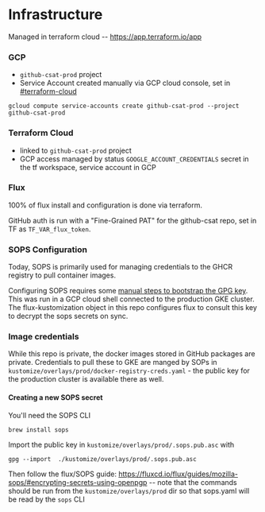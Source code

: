 # Infrastructure

Managed in terraform cloud -- https://app.terraform.io/app

### GCP

- `github-csat-prod` project
- Service Account created manually via GCP cloud console, set in [#terraform-cloud](#terraform-cloud)

```
gcloud compute service-accounts create github-csat-prod --project github-csat-prod
```

### Terraform Cloud


- linked to `github-csat-prod` project
- GCP access managed by status `GOOGLE_ACCOUNT_CREDENTIALS` secret in the tf workspace, service account in GCP

### Flux

100% of flux install and configuration is done via terraform.

GitHub auth is run with a "Fine-Grained PAT" for the github-csat repo, set in TF as `TF_VAR_flux_token`. 


### SOPS Configuration

Today, SOPS is primarily used for managing credentials to the GHCR registry to pull container images.

Configuring SOPS requires some [manual steps to bootstrap the GPG key](https://fluxcd.io/flux/guides/mozilla-sops/). 
This was run in a GCP cloud shell connected to the production GKE cluster.
The flux-kustomization object in this repo configures flux to consult this key to decrypt the sops secrets on sync.

### Image credentials

While this repo is private, the docker images stored in GitHub packages are private. Credentials to pull these to GKE are manged by SOPs in
`kustomize/overlays/prod/docker-registry-creds.yaml` - the public key for the production cluster is available there as well.

#### Creating a new SOPS secret


You'll need the SOPS CLI

```
brew install sops
```

Import the public key in `kustomize/overlays/prod/.sops.pub.asc` with

```
gpg --import  ./kustomize/overlays/prod/.sops.pub.asc
```

Then follow the flux/SOPS guide: https://fluxcd.io/flux/guides/mozilla-sops/#encrypting-secrets-using-openpgp -- note that the commands should be run from the `kustomize/overlays/prod` dir so that sops.yaml will be read by the `sops` CLI


